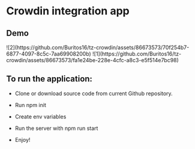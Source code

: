 <h1>Crowdin integration app</h1>
<h2>Demo</h2>
![2](https://github.com/Buritos16/tz-crowdin/assets/86673573/70f254b7-6877-4097-8c5c-7aa69908200b)
![1](https://github.com/Buritos16/tz-crowdin/assets/86673573/fa1e24be-228e-4cfc-a8c3-e5f514e7bc98)

<h2>To run the application:</h2>

- Clone or download source code from current Github repository.

- Run npm init

- Create env variables

- Run the server with npm run start

- Enjoy!
